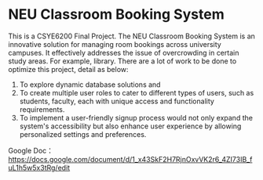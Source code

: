 # NEU Classroom Booking System
This is a CSYE6200 Final Project. The NEU Classroom Booking System is an innovative solution for managing room bookings across university campuses. It effectively addresses the issue of overcrowding in certain study areas. For example, library.
There are a lot of work to be done to optimize this project, detail as below:
  1. To explore dynamic database solutions and
  2. To create multiple user roles to cater to different types of users, such as students, faculty, each with unique access and functionality requirements.
  3. To implement a user-friendly signup process would not only expand the system's accessibility but also enhance user experience by allowing personalized settings and preferences.

Google Doc： https://docs.google.com/document/d/1_x43SkF2H7RjnOxvVK2r6_4ZI73IB_fuL1h5w5x3tRg/edit
